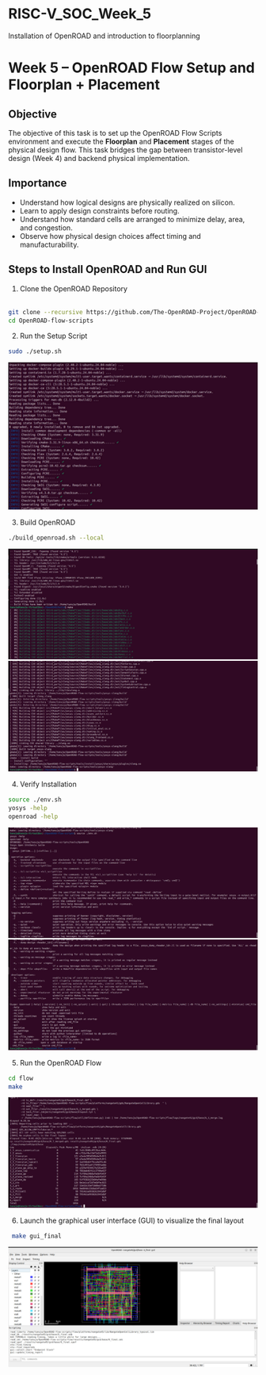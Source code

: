 # RISC-V_SOC_Week_5
Installation of OpenROAD and introduction to floorplanning

# Week 5 – OpenROAD Flow Setup and Floorplan + Placement

## Objective
The objective of this task is to set up the OpenROAD Flow Scripts environment and execute the **Floorplan** and **Placement** stages of the physical design flow. This task bridges the gap between transistor-level design (Week 4) and backend physical implementation.

## Importance
- Understand how logical designs are physically realized on silicon.
- Learn to apply design constraints before routing.
- Understand how standard cells are arranged to minimize delay, area, and congestion.
- Observe how physical design choices affect timing and manufacturability.
  
## Steps to Install OpenROAD and Run GUI

1. Clone the OpenROAD Repository

```bash

git clone --recursive https://github.com/The-OpenROAD-Project/OpenROAD-flow-scripts
cd OpenROAD-flow-scripts

```

2. Run the Setup Script

```bash
sudo ./setup.sh
```
![setup](snapshots/setup.jpg)

3. Build OpenROAD
   
```bash
./build_openroad.sh --local
```
![build](snapshots/build.jpg)
![build](snapshots/build_complete.jpg)

4. Verify Installation

```bash
source ./env.sh
yosys -help  
openroad -help
```
![yosys](snapshots/yosys-help.jpg)
![openroad](snapshots/openroad-help.jpg)

5. Run the OpenROAD Flow
   
```bash
cd flow
make
```
![flow](snapshots/flow.jpg)

6. Launch the graphical user interface (GUI) to visualize the final layout

```bash
 make gui_final
```
![final_gui](snapshots/final_gui.jpg)
